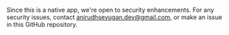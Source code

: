 Since this is a native app, we're open to security enhancements. For any security issues, contact [anirudhsevugan.dev@gmail.com](mailto:anirudhsevugan.dev@gmail.com), or make an issue
in this GitHub repository.
